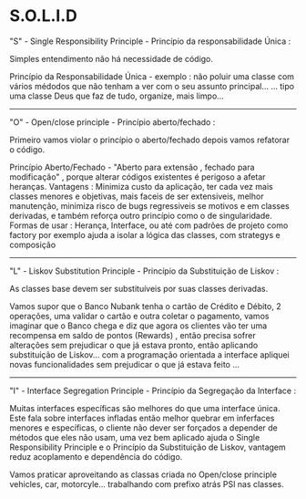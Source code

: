 # S.O.L.I.D


"S" - Single Responsibility Principle - Princípio da responsabilidade Única :

   Simples entendimento não há necessidade de código.

Princípio da Responsabilidade Única - exemplo : não poluir uma classe com vários médodos que não tenham a ver com o seu assunto principal... 
... tipo uma classe Deus que faz de tudo, organize, mais limpo...

----------------------------------------------------------------------------------------------------

"O" - Open/close principle - Princípio aberto/fechado :

Primeiro vamos violar o princípio o aberto/fechado depois vamos refatorar o código. 

Princípio Aberto/Fechado - "Aberto para extensão , fechado para modificação" , porque alterar códigos existentes é perigoso a afetar heranças.
Vantagens : Minimiza custo da aplicação, ter cada vez mais classes menores e objetivas, mais faceis de ser extensiveis, melhor manutenção,
minimiza risco de bugs regressiveis se motivos e em classes derivadas, e também  reforça outro princípio como o de singularidade.
Formas de usar : Herança, Interface, ou até com padrões de projeto como factory por exemplo ajuda a isolar a lógica das classes, com strategys e composição

----------------------------------------------------------------------------------------------------

"L" - Liskov Substitution Principle - Princípio da Substituição de Liskov :

 As classes base devem ser substituíveis por suas classes derivadas. 

Vamos supor que o Banco Nubank tenha o cartão de Crédito e Débito, 2 operações, uma validar o cartão e outra coletar o pagamento, 
vamos imaginar que o Banco chega e diz que agora os clientes vão ter uma recompensa em saldo de pontos (Rewards) , então precisa sofrer alterações sem prejudicar o que já estava pronto, então aplicando substituição de Liskov... com a programação orientada a interface apliquei novas funcionalidades sem prejudicar o que já estava feito ... 

----------------------------------------------------------------------------------------------------

"I" - Interface Segregation Principle - Princípio da Segregação da Interface :

 Muitas interfaces específicas são melhores do que uma interface única. Este fala sobre interfaces infladas então melhor quebrar em inferfaces menores e específicas, o cliente não dever ser forçados a depender de métodos que eles não usam, uma vez bem aplicado ajuda o  Single Responsibility Principle e o Princípio da Substituição de Liskov, vantagem reduz acoplamento e dependência do código.
 
 Vamos praticar aproveitando as classas criada no Open/close principle vehicles, car, motorcyle...	trabalhando com prefixo atrás PSI nas classes.

































